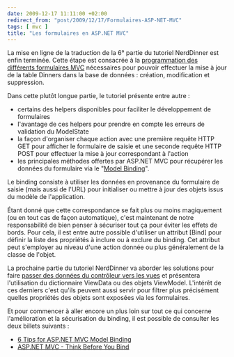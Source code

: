 ```yaml
---
date: 2009-12-17 11:11:00 +02:00
redirect_from: "post/2009/12/17/Formulaires-ASP-NET-MVC"
tags: [ mvc ]
title: "Les formulaires en ASP.NET MVC"
---
```


La mise en ligne de la traduction de la 6° partie du tutoriel NerdDinner est
enfin terminée. Cette étape est consacrée à la [programmation des différents formulaires
MVC](/nerddinner/formulaires-crud/ "Les formulaires en ASP.NET MVC") nécessaires pour pouvoir effectuer la mise à jour de la table Dinners
dans la base de données : création, modification et suppression.

Dans cette plutôt longue partie, le tutoriel présente entre autre :

* certains des helpers disponibles pour faciliter le développement de
formulaires
* l'avantage de ces helpers pour prendre en compte les erreurs de validation
du ModelState
* la façon d'organiser chaque action avec une première requête HTTP GET pour
afficher le formulaire de saisie et une seconde requête HTTP POST pour
effectuer la mise à jour correspondant à l'action
* les principales méthodes offertes par ASP.NET MVC pour récupérer les
données du formulaire via le "[Model Binding](http://msdn.microsoft.com/en-us/library/dd410405.aspx "Models and Model Binders in MVC Applications")".

Le binding consiste à utiliser les données en provenance du formulaire de
saisie (mais aussi de l'URL) pour initialiser ou mettre à jour des objets issus
du modèle de l'application.

Étant donné que cette correspondance se fait plus ou moins magiquement (ou
en tout cas de façon automatique), c'est maintenant de notre responsabilité de
bien penser à sécuriser tout ça pour éviter les effets de bords. Pour cela, il
est entre autre possible d'utiliser un attribut [Bind] pour définir la liste
des propriétés à inclure ou à exclure du binding. Cet attribut peut s'employer
au niveau d'une action donnée ou plus généralement de la classe de l'objet.

La prochaine partie du tutoriel NerdDinner va aborder les solutions pour
faire [passer des données du contrôleur
vers les vues](/nerddinner/viewdata-viewmodel/ "ViewData et ViewModel") et présentera l'utilisation du dictionnaire ViewData ou des
objets ViewModel. L'intérêt de ces derniers c'est qu'ils peuvent aussi servir
pour filtrer plus précisément quelles propriétés des objets sont exposées via
les formulaires.

Et pour commencer à aller encore un plus loin sur tout ce qui concerne
l'amélioration et la sécurisation du binding, il est possible de consulter les
deux billets suivants :

* [6 Tips for ASP.NET MVC Model Binding](http://odetocode.com/Blogs/scott/archive/2009/04/27/6-tips-for-asp-net-mvc-model-binding.aspx)
* [ASP.NET MVC - Think Before You Bind](http://www.codethinked.com/post/2009/01/08/ASPNET-MVC-Think-Before-You-Bind.aspx)
